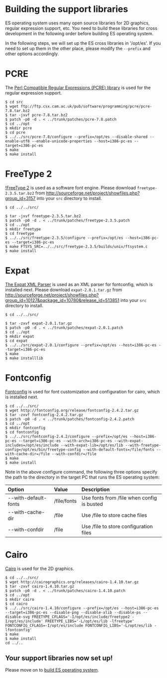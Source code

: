 # Building the support libraries #

ES operating system uses many open source libraries for 2D graphics, regular expression support, etc. You need to build these libraries for cross development in the following order before building ES operating system.

In the following steps, we will set up the ES cross libraries in '/opt/es'. If you need to set up them in the other place, please modify the `--prefix` and other options accordingly.

# PCRE #

The [Perl Compatible Regular Expressions (PCRE) library](http://www.pcre.org/) is used for the regular expression support.

```
$ cd src
$ wget ftp://ftp.csx.cam.ac.uk/pub/software/programming/pcre/pcre-7.8.tar.bz2
$ tar -jxvf pcre-7.8.tar.bz2
$ patch -p0 -d . < ../trunk/patches/pcre-7.8.patch
$ cd ../opt
$ mkdir pcre
$ cd pcre
$ ../../src/pcre-7.8/configure --prefix=/opt/es --disable-shared --enable-utf8 --enable-unicode-properties --host=i386-pc-es --target=i386-pc-es
$ make
$ make install
```

# FreeType 2 #

[!FreeType 2](http://www.freetype.org/) is used as a software font engine. Please download `freetype-2.3.5.tar.bz2` from http://sourceforge.net/project/showfiles.php?group_id=3157 into your `src` directory to install.

```
$ cd ../../src/

$ tar -jxvf freetype-2.3.5.tar.bz2
$ patch -p0 -d . < ../trunk/patches/freetype-2.3.5.patch
$ cd ../opt
$ mkdir freetype
$ cd freetype
$ ../../src/freetype-2.3.5/configure --prefix=/opt/es --host=i386-pc-es --target=i386-pc-es
$ make FTSYS_SRC=../../src/freetype-2.3.5/builds/unix/ftsystem.c
$ make install
```

# Expat #

[The Expat XML Parser](http://expat.sourceforge.net/) is used as an XML parser for fontconfig, which is installed next.
Please download `expat-2.0.1.tar.gz` from http://sourceforge.net/project/showfiles.php?group_id=10127&package_id=10780&release_id=513851 into your `src` directory to install.

```
$ cd ../../src/

$ tar -zxvf expat-2.0.1.tar.gz
$ patch -p0 -d . < ../trunk/patches/expat-2.0.1.patch
$ cd ../opt
$ mkdir expat
$ cd expat
$ ../../src/expat-2.0.1/configure --prefix=/opt/es --host=i386-pc-es --target=i386-pc-es
$ make
$ make installlib
```

# Fontconfig #

[Fontconfig](http://fontconfig.org/wiki/) is used for font customization and configuration for cairo, which is installed next.

```
$ cd ../../src/
$ wget http://fontconfig.org/release/fontconfig-2.4.2.tar.gz
$ tar -zxvf fontconfig-2.4.2.tar.gz
$ patch -p0 -d . < ../trunk/patches/fontconfig-2.4.2.patch
$ cd ../opt
$ mkdir fontconfig
$ cd fontconfig
$ ../../src/fontconfig-2.4.2/configure --prefix=/opt/es --host=i386-pc-es --target=i386-pc-es --with-arch=i386-pc-es --with-expat-includes=/opt/es/include --with-expat-lib=/opt/es/lib --with-freetype-config=/opt/es/bin/freetype-config --with-default-fonts=/file/fonts --with-cache-dir=/file --with-confdir=/file
$ make
$ make install
```

Note in the above configure command, the following three options specify the path to the directory in the target PC that runs the ES operating system:

| Option | Value | Description |
|:-------|:------|:------------|
| --with-default-fonts | /file/fonts | Use fonts from /file when config is busted |
| --with-cache-dir | /file | Use /file to store cache files |
| --with-confdir | /file | Use /file to store configuration files |

# Cairo #

[Cairo](http://cairographics.org/) is used for the 2D graphics.

```
$ cd ../../src/
$ wget http://cairographics.org/releases/cairo-1.4.10.tar.gz
$ tar -zxvf cairo-1.4.10.tar.gz
$ patch -p0 -d . < ../trunk/patches/cairo-1.4.10.patch
$ cd ../opt
$ mkdir cairo
$ cd cairo
$ ../../src/cairo-1.4.10/configure --prefix=/opt/es --host=i386-pc-es --target=i386-pc-es --disable-png --disable-xlib --disable-ps --disable-svg FREETYPE_CFLAGS='-I/opt/es/include/freetype2 -I/opt/es/include' FREETYPE_LIBS='-L/opt/es/lib -lfreetype' FONTCONFIG_CFLAGS=-I/opt/es/include FONTCONFIG_LIBS='-L/opt/es/lib -lfontconfig'
$ make
$ make install
cd ../..
```

## Your support libraries now set up! ##

Please move on to [build ES operating system](BuildingES.md).